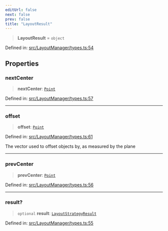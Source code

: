 ```yaml
---
editUrl: false
next: false
prev: false
title: "LayoutResult"
---
```


> **LayoutResult** = `object`

Defined in: [src/LayoutManager/types.ts:54](https://github.com/fabricjs/fabric.js/blob/8206f10a405480a7ba988ff6cfdde6412c1f13f8/src/LayoutManager/types.ts#L54)

## Properties

### nextCenter

> **nextCenter**: [`Point`](/api/classes/point/)

Defined in: [src/LayoutManager/types.ts:57](https://github.com/fabricjs/fabric.js/blob/8206f10a405480a7ba988ff6cfdde6412c1f13f8/src/LayoutManager/types.ts#L57)

***

### offset

> **offset**: [`Point`](/api/classes/point/)

Defined in: [src/LayoutManager/types.ts:61](https://github.com/fabricjs/fabric.js/blob/8206f10a405480a7ba988ff6cfdde6412c1f13f8/src/LayoutManager/types.ts#L61)

The vector used to offset objects by, as measured by the plane

***

### prevCenter

> **prevCenter**: [`Point`](/api/classes/point/)

Defined in: [src/LayoutManager/types.ts:56](https://github.com/fabricjs/fabric.js/blob/8206f10a405480a7ba988ff6cfdde6412c1f13f8/src/LayoutManager/types.ts#L56)

***

### result?

> `optional` **result**: [`LayoutStrategyResult`](/api/type-aliases/layoutstrategyresult/)

Defined in: [src/LayoutManager/types.ts:55](https://github.com/fabricjs/fabric.js/blob/8206f10a405480a7ba988ff6cfdde6412c1f13f8/src/LayoutManager/types.ts#L55)
